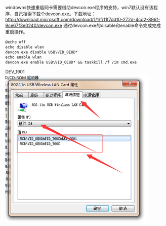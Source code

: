 windowns快速重启网卡需要借助devcon.exe程序的支持，win7默认没有该程序，自己搜索下载个devcon.exe。下载地址：
http://download.microsoft.com/download/1/1/f/11f7dd10-272d-4cd2-896f-9ce67f3e0240/devcon.exe
通过devcon.exe的disable和enable命令完成完成重启操作。

```
@echo off
echo disable wlan
devcon.exe disable USB\VID_0E8D*
echo enable wlan
devcon.exe enable USB\VID_0E8D* && taskkill /f /im cmd.exe

```

DEV_1901
![20170803165538.png](../../../../Pictures/201708/20170803165538.png)  
